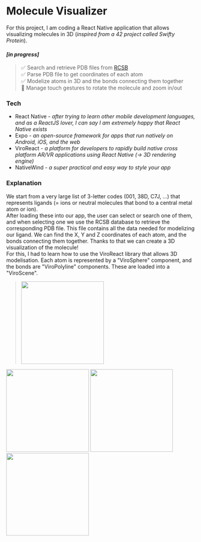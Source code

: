 # Molecule Visualizer
For this project, I am coding a React Native application that allows visualizing molecules in 3D (_inspired from a 42 project called Swifty Protein_).

#### _[in progress]_
>✅ Search and retrieve PDB files from [ RCSB ](https://www.rcsb.org/)  
✅ Parse PDB file to get coordinates of each atom  
✅ Modelize atoms in 3D and the bonds connecting them together  
🔲 Manage touch gestures to rotate the molecule and zoom in/out  


### Tech
- React Native - _after trying to learn other mobile development languages, and as a ReactJS lover, I can say I am extremely happy that React Native exists_
- Expo - _an open-source framework for apps that run natively on Android, iOS, and the web_
- ViroReact - _a platform for developers to rapidly build native cross platform AR/VR applications using React Native (-> 3D rendering engine)_
- NativeWind - _a super practical and easy way to style your app_


### Explanation
We start from a very large list of 3-letter codes (001, 38D, C7J, ...) that represents ligands (= ions or neutral molecules that bond to a central metal atom or ion).  
After loading these into our app, the user can select or search one of them, and when selecting one we use the RCSB database to retrieve the corresponding PDB file. This file contains all the data needed for modelizing our ligand. We can find the X, Y and Z coordinates of each atom, and the bonds connecting them together. Thanks to that we can create a 3D visualization of the molecule!  
For this, I had to learn how to use the ViroReact library that allows 3D modelisation. Each atom is represented by a "ViroSphere" component, and the bonds are "ViroPolyline" components. These are loaded into a "ViroScene".
> <img src="https://github.com/marwa-kb/molecule-visualizer/assets/68017133/c2b68c01-cfec-4eb4-90bd-3ce0b9b97e2f" width="220"/>
<img src="https://github.com/marwa-kb/molecule-visualizer/assets/68017133/bad5bbe3-2a0e-4976-a567-91448e29fcc1" width="220"/>
<img src="https://github.com/marwa-kb/molecule-visualizer/assets/68017133/883b6f69-812d-431c-8206-706b7ee33252" width="220"/>
<img src="https://github.com/marwa-kb/molecule-visualizer/assets/68017133/559c170d-123f-48ce-a1ce-73fb1f4ea1e7" width="220"/>
